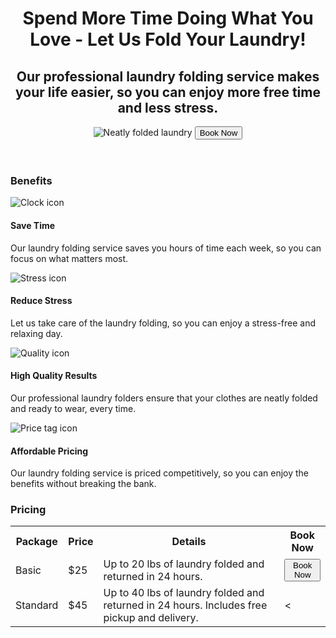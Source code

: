 <!DOCTYPE html>
<html lang="en">
<head>
	<meta charset="UTF-8">
	<title>Laundry Folding Service in Oakland, CA | Book Now</title>
	<meta name="description" content="Professional laundry folding service in Oakland, California. Spend more time doing what you love and less time folding laundry. Affordable pricing and high-quality results. Book now.">
	<link rel="stylesheet" href="style.css">
</head>
<body>
	<header>
		<h1 class="header-title">Spend More Time Doing What You Love - Let Us Fold Your Laundry!</h1>
		<h2 class="header-subtitle">Our professional laundry folding service makes your life easier, so you can enjoy more free time and less stress.</h2>
		<img src="hero-image.jpg" alt="Neatly folded laundry" class="hero-image">
		<button class="header-cta">Book Now</button>
	</header>
	<main>
		<section class="benefits-section">
			<h3 class="section-title">Benefits</h3>
			<div class="benefit">
				<img src="time-icon.svg" alt="Clock icon" class="benefit-icon">
				<h4 class="benefit-title">Save Time</h4>
				<p class="benefit-text">Our laundry folding service saves you hours of time each week, so you can focus on what matters most.</p>
			</div>
			<div class="benefit">
				<img src="stress-icon.svg" alt="Stress icon" class="benefit-icon">
				<h4 class="benefit-title">Reduce Stress</h4>
				<p class="benefit-text">Let us take care of the laundry folding, so you can enjoy a stress-free and relaxing day.</p>
			</div>
			<div class="benefit">
				<img src="quality-icon.svg" alt="Quality icon" class="benefit-icon">
				<h4 class="benefit-title">High Quality Results</h4>
				<p class="benefit-text">Our professional laundry folders ensure that your clothes are neatly folded and ready to wear, every time.</p>
			</div>
			<div class="benefit">
				<img src="price-icon.svg" alt="Price tag icon" class="benefit-icon">
				<h4 class="benefit-title">Affordable Pricing</h4>
				<p class="benefit-text">Our laundry folding service is priced competitively, so you can enjoy the benefits without breaking the bank.</p>
			</div>
		</section>
		<section class="pricing-section">
			<h3 class="section-title">Pricing</h3>
			<table class="pricing-table">
				<tr>
					<th>Package</th>
					<th>Price</th>
					<th>Details</th>
					<th>Book Now</th>
				</tr>
				<tr>
					<td>Basic</td>
					<td>$25</td>
					<td>Up to 20 lbs of laundry folded and returned in 24 hours.</td>
					<td><button class="pricing-cta">Book Now</button></td>
				</tr>
				<tr>
					<td>Standard</td>
					<td>$45</td>
					<td>Up to 40 lbs of laundry folded and returned in 24 hours. Includes free pickup and delivery.</td>
					<td><
